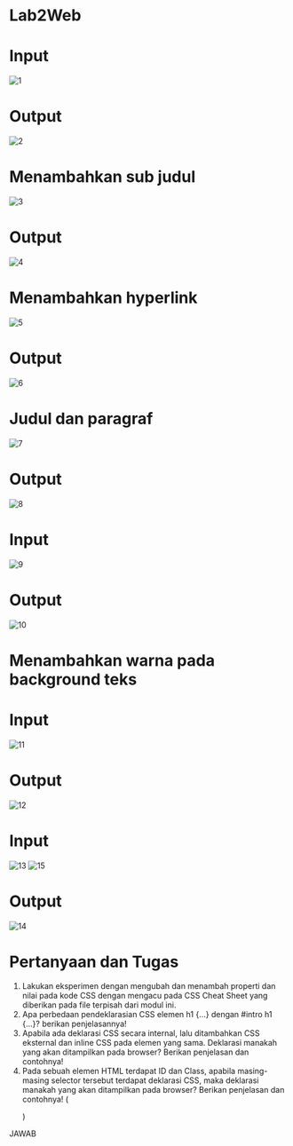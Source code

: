 # Lab2Web
# Input
![1](https://user-images.githubusercontent.com/56523254/113263983-a73ae200-92fc-11eb-9755-e3bc3128bb8a.png)
# Output
![2](https://user-images.githubusercontent.com/56523254/113264547-48c23380-92fd-11eb-9e7a-3b60b5034bbd.png)
# Menambahkan sub judul
![3](https://user-images.githubusercontent.com/56523254/113549395-8b488080-961b-11eb-89bd-15d353c288c1.png)
# Output
![4](https://user-images.githubusercontent.com/56523254/113549473-b0d58a00-961b-11eb-9d44-1760a4a8278f.png)
# Menambahkan hyperlink
![5](https://user-images.githubusercontent.com/56523254/113550789-de233780-961d-11eb-8a93-fe973138e3d9.png)
# Output
![6](https://user-images.githubusercontent.com/56523254/113550976-23e00000-961e-11eb-97a0-ffac7e153ac8.png)
# Judul dan paragraf
![7](https://user-images.githubusercontent.com/56523254/113551579-18d99f80-961f-11eb-91e9-6193b58ea8db.png)
# Output
![8](https://user-images.githubusercontent.com/56523254/113552669-a8338280-9620-11eb-9a4a-7b88595c32a5.png)
#  Input
![9](https://user-images.githubusercontent.com/56523254/113552947-242dca80-9621-11eb-8a77-1677a61b9452.png)
#  Output
![10](https://user-images.githubusercontent.com/56523254/113553080-5fc89480-9621-11eb-8897-f8a51defd18f.png)

# Menambahkan warna pada background teks
# Input
![11](https://user-images.githubusercontent.com/56523254/113554108-fe092a00-9622-11eb-97f4-bf817bcdd0ba.png)
# Output
![12](https://user-images.githubusercontent.com/56523254/113554535-ab7c3d80-9623-11eb-8daf-a0b93c018723.png)
# Input
![13](https://user-images.githubusercontent.com/56523254/113556333-82a97780-9626-11eb-9c7d-9ac4e3e000e2.png)
![15](https://user-images.githubusercontent.com/56523254/113556521-d025e480-9626-11eb-88c7-376acf7c7c24.png)
# Output
![14](https://user-images.githubusercontent.com/56523254/113556669-04010a00-9627-11eb-84ae-5cc4b3515f1c.png)

# Pertanyaan dan Tugas
1. Lakukan eksperimen dengan mengubah dan menambah properti dan nilai pada kode CSS
dengan mengacu pada CSS Cheat Sheet yang diberikan pada file terpisah dari modul ini.
2. Apa perbedaan pendeklarasian CSS elemen h1 {...} dengan #intro h1 {...}? berikan
penjelasannya!
3. Apabila ada deklarasi CSS secara internal, lalu ditambahkan CSS eksternal dan inline CSS pada
elemen yang sama. Deklarasi manakah yang akan ditampilkan pada browser? Berikan
penjelasan dan contohnya!
4. Pada sebuah elemen HTML terdapat ID dan Class, apabila masing-masing selector tersebut
terdapat deklarasi CSS, maka deklarasi manakah yang akan ditampilkan pada browser?
Berikan penjelasan dan contohnya! ( <p id="paragraf-1" class="text-paragraf"> )

JAWAB
                                                        
                                                        

